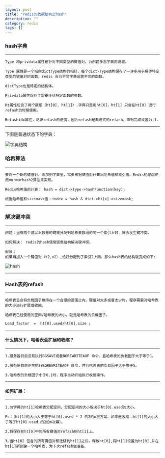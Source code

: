 ```yaml
---
layout: post
title: "redis的数据结构之hash"
description: ""
category: redis
tags: []
---
```


### hash字典

---

    Type 和privdata属性是针对不同类型的键值对，为创建多态字典而设置。

    Type 属性是一个指向dictType结构的指针，每个dict-Type结构保存了一许多用于操作特定类型的键值对的函数，redis 会为不同字典设置不同的函数。

    dictType也是特定的结构体。

    Privdata属性保存了需要传给特定函数的参数。

    Ht属性包含了两个数组（ht[0], ht[1]）.字典只是用ht[0]，ht[1] 只会在ht[0] 进行refash的时候使用。

    Refashidx属性，记录refash的进度，因为refash是渐进式的refash，直到完成设置为-1.

---

下图是普通状态下的字典：

![字典结构](http://pic.xcar.com.cn/2016/07/26/3d3606126e8775ccfec1afa248013fe4.png)


### 哈希算法

---

    要将一个新的键值对，添加到字典里，需要根据键值对计算出哈希值和索引值。Redis的底层使用murmurhash2算法来实现。

    Redis哈希值的计算： hash = dict->type->hashFunction(key);

    根据哈希值和sizemask值：index = hash & dict->ht[x]->sizemask;

---

### 解决键冲突

---
    问题：当有两个或以上数量的键被分配到哈希表数组的同一个索引上时，就会发生键冲突。

    如何解决： redis的hash使用链表结构解决键冲突。

    假设：
    如果再加入一个键值对（k2,v2）,恰好分配到了索引2上面，那么hash表的结构就变成如下:

![hash](http://pic.xcar.com.cn/2016/07/26/c2a1e18b69e136a112bb12a015b2425d.png)

---

### Hash表的refash

---
   
    哈希表总会将负载因子维持在一个合理的范围之内，键值对太多或者太少时，程序需要对哈希表的大小进行扩展或收缩。

    哈希表已经使用的空间/哈希表的大小，就是哈希表的负载因子。

    Load_factor  =  ht[0].used/ht[0].size ; 
 
---

#### 什么情况下，哈希表会扩展和收缩？

---
    1.服务器目前没有执行BGSAVE或者BGREWRITEAOF 命令，且哈希表的负载因子大于等于1。
    
    2.服务器目前正在执行BGREWRITEAOF 命令，并且哈希表的负载因子大于等于5。
    
    3.哈希表的负载因子小于0.1时，程序自动开始执行收缩操作。

---

#### 如何扩展：

----

    1.为字典的ht[1]哈希表分配空间，分配空间的大小取决于ht[0].used的大小。

    Ps：（ht[1]的大小大于等于ht[0].used * 2 的2的n次方幂，如果是收缩：ht[1]的大小大于等于ht[0].used 的2的n次幂）。

    2.将保存在ht[0]中的所有键值对refash到ht[1]上。

    3.当ht[0] 包含的所有键值对都迁移到ht[1]之后，释放ht[0],将ht[1]设置为ht[0],并在ht[1]新创建一个哈希表，为下次refash做准备。

----
